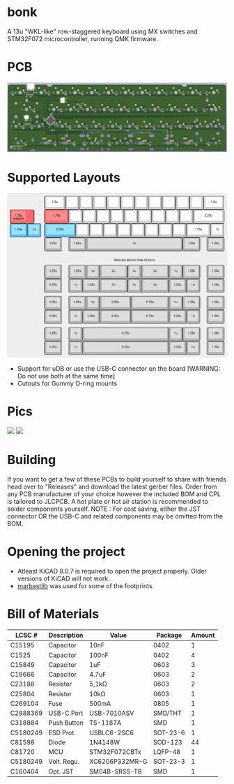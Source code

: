 # bonk
A 13u "WKL-like" row-staggered keyboard using MX switches and STM32F072 microcontroller, running QMK firmware.
 
# PCB
![PCB_BACK](https://github.com/arko9699/bonk/blob/main/pcb_back.png)

# Supported Layouts
![Supported Layouts](https://github.com/arko9699/bonk/blob/main/layouts.png)

* Support for uDB or use the USB-C connector on the board [WARNING: Do not use both at the same time]
* Cutouts for Gummy O-ring mounts

# Pics
![](https://github.com/arko9699/bonk/blob/main/assets/pic1-by-source.jpg)
![](https://github.com/arko9699/bonk/blob/main/assets/pic1-by-arko.jpg)

# Building 
If you want to get a few of these PCBs to build yourself to share with friends head over to "Releases" and download the latest gerber files. Order from any PCB manufacturer of your choice however the included BOM and CPL is tailored to JLCPCB. A hot plate or hot air station is recommended to solder components yourself. 
NOTE : For cost saving, either the JST connector OR the USB-C and related components may be omitted from the BOM.

# Opening the project
* Atleast KiCAD 8.0.7 is required to open the project properly. Older versions of KiCAD will not work.
* [marbastlib](https://github.com/ebastler/marbastlib) was used for some of the footprints.

# Bill of Materials
|LCSC #  |Description|Value         |Package |Amount|
|--------|-----------|--------------|--------|------|
|C15195  |Capacitor  |10nF          |0402    |1     |
|C1525   |Capacitor  |100nF         |0402    |4     |
|C15849  |Capacitor  |1uF           |0603    |3     |
|C19666  |Capacitor  |4.7uF         |0603    |2     |
|C23186  |Resistor   |5,1kΩ         |0603    |2     |
|C25804  |Resistor   |10kΩ          |0603    |1     |
|C269104 |Fuse       |500mA         |0805    |1     |
|C2988369|USB-C Port |USB-7010ASV   |SMD/THT |1     |
|C318884 |Push Button|TS-1187A      |SMD     |1     |
|C5180249|ESD Prot.  |USBLC6-2SC6   |SOT-23-6|1     |
|C81598  |Diode      |1N4148W       |SOD-123 |44    |
|C81720  |MCU        |STM32F072CBTx |LQFP-48 |1     |
|C5180249|Volt. Regu.|XC6206P332MR-G|SOT-23-3|1     |
|C160404 |Opt. JST   |SM04B-SRSS-TB |SMD     |1     |
